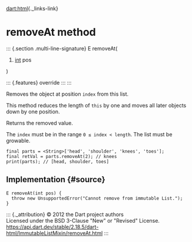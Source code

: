 [dart:html](../../dart-html/dart-html-library){._links-link}

removeAt method
===============

::: {.section .multi-line-signature}
E removeAt(

1.  [int](../../dart-core/int-class) pos

)

::: {.features}
override
:::
:::

Removes the object at position `index` from this list.

This method reduces the length of `this` by one and moves all later
objects down by one position.

Returns the removed value.

The `index` must be in the range `0 ≤ index < length`. The list must be
growable.

``` {.language-dart data-language="dart"}
final parts = <String>['head', 'shoulder', 'knees', 'toes'];
final retVal = parts.removeAt(2); // knees
print(parts); // [head, shoulder, toes]
```

Implementation {#source}
--------------

``` {.language-dart data-language="dart"}
E removeAt(int pos) {
  throw new UnsupportedError("Cannot remove from immutable List.");
}
```

::: {._attribution}
© 2012 the Dart project authors\
Licensed under the BSD 3-Clause \"New\" or \"Revised\" License.\
<https://api.dart.dev/stable/2.18.5/dart-html/ImmutableListMixin/removeAt.html>
:::
